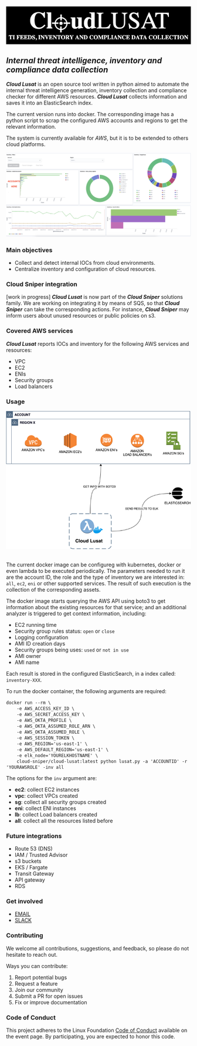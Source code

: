 <p align="center">
  <img src="./images/cloud-lusat.png">
</p>

## *Internal threat intelligence, inventory and compliance data collection*

***Cloud Lusat*** is an open source tool written in python aimed to automate the internal threat intelligence generation, inventory collection and compliance checker for different AWS resources. ***Cloud Lusat*** collects information and saves it into an ElasticSearch index.

The current version runs into docker. The corresponding image has a python script to scrap the configured AWS accounts and regions to get the relevant information.

The system is currently available for *AWS*, but it is to be extended to others cloud platforms.

<div style="text-align:center"><img src="./images/cloud-lusat-dashboard.png" alt="Cloud Lusat" width=800px/></div>

### Main objectives

* Collect and detect internal IOCs from cloud environments.
* Centralize inventory and configuration of cloud resources.


### Cloud Sniper integration

[work in progress] ***Cloud Lusat*** is now part of the ***Cloud Sniper*** solutions family. We are working on integrating it by means of SQS, so that ***Cloud Sniper*** can take the corresponding actions. For instance, ***Cloud Sniper*** may inform users about unused resources or public policies on s3.


### Covered AWS services

***Cloud Lusat*** reports IOCs and inventory for the following AWS services and resources:
* VPC
* EC2
* ENIs
* Security groups
* Load balancers


### Usage

<div style="text-align:center"><img src="./images/cloud-lusat-deployment.png" alt="Cloud Lusat usage" width=800px/></div>
<br/>

The current docker image can be configureg with kubernetes, docker or even lambda to be executed periodically. The parameters needed to run it are the account ID, the role and the type of inventory we are interested in: `all`, `ec2`, `eni` or other supported services. The result of such execution is the collection of the corresponding assets.

The docker image starts querying the AWS API using boto3 to get information about the existing resources for that service; and an additional analyzer is triggered to get context information, including: 

* EC2 running time
* Security group rules status: `open` or `close`
* Logging configuration
* AMI ID creation days
* Security groups being uses: `used` or `not in use`
* AMI owner
* AMI name

Each result is stored in the configured ElasticSearch, in a index called: `inventory-XXX`.

To run the docker container, the following arguments are required:

```
docker run --rm \
    -e AWS_ACCESS_KEY_ID \
    -e AWS_SECRET_ACCESS_KEY \
    -e AWS_OKTA_PROFILE \
    -e AWS_OKTA_ASSUMED_ROLE_ARN \
    -e AWS_OKTA_ASSUMED_ROLE \
    -e AWS_SESSION_TOKEN \
    -e AWS_REGION='us-east-1' \
    -e AWS_DEFAULT_REGION='us-east-1' \
    -e elk_node='YOURELKHOSTNAME' \
    cloud-sniper/cloud-lusat:latest python lusat.py -a 'ACCOUNTID' -r 'YOURAWSROLE' -inv all
```

The options for the `inv` argument are:
* **ec2**: collect EC2 instances
* **vpc**: collect VPCs created
* **sg**: collect all security groups created
* **eni**: collect ENI instances
* **lb**: collect Load balancers created
* **all**: collect all the resources listed before


### Future integrations

* Route 53 (DNS)
* IAM / Trusted Advisor
* s3 buckets
* EKS / Fargate
* Transit Gateway
* API gateway
* RDS


### Get involved
* [EMAIL](mailto:cloudsniper.cba@gmail.com)
* [SLACK](https://join.slack.com/t/cloudsniper/shared_invite/zt-gdto90pu-C25tsP54IOqTZd8ykQHmTw)


### Contributing
We welcome all contributions, suggestions, and feedback, so please do not hesitate to reach out. 

Ways you can contribute:
1. Report potential bugs 
2. Request a feature
3. Join our community
4. Submit a PR for open issues
5. Fix or improve documentation


### Code of Conduct

This project adheres to the Linux Foundation [Code of Conduct](https://events.linuxfoundation.org/about/code-of-conduct/) available on the event page. By participating, you are expected to honor this code.
